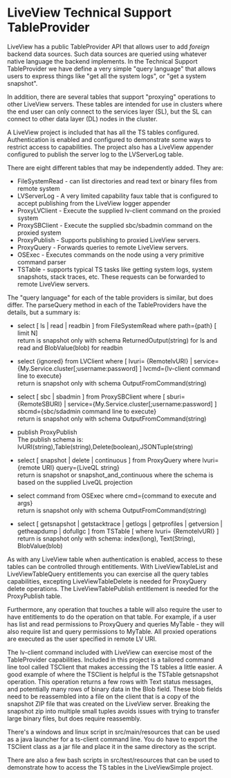 # LiveView Technical Support TableProvider

LiveView has a public TableProvider API that allows user to add
*foreign* backend data sources. Such data sources are queried using
whatever native language the backend implements. In the Technical
Support TableProvider we have define a very simple "query language"
that allows users to express things like "get all the system logs", or
"get a system snapshot".

In addition, there are several tables that support
"proxying" operations to other LiveView servers. These
tables are intended for use in clusters where the end user can only
connect to the services layer (SL), but the SL can connect
to other data layer (DL) nodes in the cluster.

A LiveView project is included that has all the TS tables configured.
Authentication is enabled and configured to demonstrate some ways
to restrict access to capabilities. The project also has a LiveView
appender configured to publish the server log to the LVServerLog table.

There are eight different tables that may be independently added.
They are:

* FileSystemRead - can list directories and read text or binary files from remote system
* LVServerLog - A very limited capability faux table that is configured to accept publishing from the LiveView logger appender
* ProxyLVClient - Execute the supplied lv-client command on the proxied system
* ProxySBClient - Execute the supplied sbc/sbadmin command on the proxied system
* ProxyPublish - Supports publishing to proxied LiveView servers.
* ProxyQuery - Forwards queries to remote LiveView servers.
* OSExec - Executes commands on the node using a very primitive command parser
* TSTable - supports typical TS tasks like getting system logs, system snapshots, stack traces, etc. These requests can be forwarded to remote LiveView servers. 

The "query language" for each of the table providers is similar, but does differ. The parseQuery method in each of the TableProviders have the details, but a summary is:

 * select [ ls | read | readbin ] from FileSystemRead where path={path} [ limit N]<br/>
   return is snapshot only with schema ReturnedOutput(string) for ls and read and BlobValue(blob) for readbin

 * select {ignored} from LVClient where [ lvuri= {RemotelvURI} | service={My.Service.cluster[;username:password] ] lvcmd={lv-client command line to execute}<br/>
   return is snapshot only with schema OutputFromCommand(string)

 * select [ sbc | sbadmin ] from ProxySBClient where [ sburi= {RemoteSBURI} | service={My.Service.cluster[;username:password] ] sbcmd={sbc/sdadmin command line to execute}<br/>
   return is snapshot only with schema OutputFromCommand(string)

 * publish ProxyPublish<br/>
   The publish schema is: lvURI(string),Table(string),Delete(boolean),JSONTuple(string)

 * select [ snapshot | delete | continuous ] from ProxyQuery where lvuri={remote URI} query={LiveQL string}<br/>
   return is snapshot or snapshot_and_continuous where the schema is based on the supplied LiveQL projection

 * select command from OSExec where cmd={command to execute and args}<br/>
   return is snapshot only with schema OutputFromCommand(string)

 * select [ getsnapshot | getstacktrace | getlogs | getprofiles | getversion | getheapdump | dofullgc ] from TSTable [ where lvuri= {RemotelvURI} ]<br/>
   return is snapshot only with schema: index(long), Text(String), BlobValue(blob)

As with any LiveView table when authentication is enabled, access to these tables can be controlled through entitlements. With LiveViewTableList and
LiveViewTableQuery entitlements you can exercise all the query tables capabilities, excepting LiveViewTableDelete is needed for ProxyQuery delete operations.
The LiveViewTablePublish entitlement is needed for the ProxyPublish table.

Furthermore, any operation that touches a table will also require the user to have entitlements to do the operation on that table. For example, if a user has list
and read permissions to ProxyQuery and queries MyTable - they will also require list and query permissions to MyTable. All proxied operations are executed as the
user specified in remote LV URI.

The lv-client command included with LiveView can exercise most of the TableProvider capabilities.
Included in this project is a tailored command line tool called TSClient that
makes accessing the TS tables a little easier. A good example of where the TSClient is helpful is the TSTable getsnapshot operation. This operation returns
a few rows with Text status messages, and potentially many rows of binary data in the Blob field. These blob fields need to be reassembled into a file on the client
that is a copy of the snapshot ZIP file that was created on the LiveView server. Breaking the snapshot zip into multiple small tuples avoids issues with trying to transfer
large binary files, but does require reassembly.

There's a windows and linux script in src/main/resources that can be used as a java launcher for a ts-client command line.
You do have to export the TSClient class as a jar file and place it in the same directory as the script.

There are also a few bash scripts in src/test/resources that can be used to demonstrate how to access the TS tables in the LiveViewSimple project.
